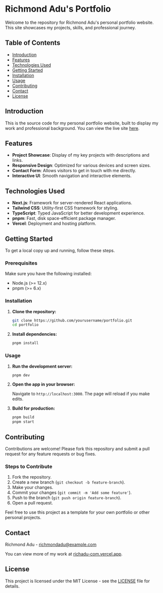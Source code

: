 # Richmond Adu's Portfolio

Welcome to the repository for Richmond Adu's personal portfolio website. This site showcases my projects, skills, and professional journey.

## Table of Contents

- [Introduction](#introduction)
- [Features](#features)
- [Technologies Used](#technologies-used)
- [Getting Started](#getting-started)
- [Installation](#installation)
- [Usage](#usage)
- [Contributing](#contributing)
- [Contact](#contact)
- [License](#license)

## Introduction

This is the source code for my personal portfolio website, built to display my work and professional background. You can view the live site [here](https://richadu-com.vercel.app/).

## Features

- **Project Showcase**: Display of my key projects with descriptions and links.
- **Responsive Design**: Optimized for various devices and screen sizes.
- **Contact Form**: Allows visitors to get in touch with me directly.
- **Interactive UI**: Smooth navigation and interactive elements.

## Technologies Used

- **Next.js**: Framework for server-rendered React applications.
- **Tailwind CSS**: Utility-first CSS framework for styling.
- **TypeScript**: Typed JavaScript for better development experience.
- **pnpm**: Fast, disk space-efficient package manager.
- **Vercel**: Deployment and hosting platform.

## Getting Started

To get a local copy up and running, follow these steps.

### Prerequisites

Make sure you have the following installed:

- Node.js (>= 12.x)
- pnpm (>= 6.x)

### Installation

1. **Clone the repository:**

    ```bash
    git clone https://github.com/yourusername/portfolio.git
    cd portfolio
    ```

2. **Install dependencies:**

    ```bash
    pnpm install
    ```

### Usage

1. **Run the development server:**

    ```bash
    pnpm dev
    ```

2. **Open the app in your browser:**

    Navigate to `http://localhost:3000`. The page will reload if you make edits.

3. **Build for production:**

    ```bash
    pnpm build
    pnpm start
    ```

## Contributing

Contributions are welcome! Please fork this repository and submit a pull request for any feature requests or bug fixes.

### Steps to Contribute

1. Fork the repository.
2. Create a new branch (`git checkout -b feature-branch`).
3. Make your changes.
4. Commit your changes (`git commit -m 'Add some feature'`).
5. Push to the branch (`git push origin feature-branch`).
6. Open a pull request.

Feel free to use this project as a template for your own portfolio or other personal projects.

## Contact

Richmond Adu - [richmondadu@example.com](mailto:richmondadu@example.com)

You can view more of my work at [richadu-com.vercel.app](https://richadu-com.vercel.app/).

## License

This project is licensed under the MIT License - see the [LICENSE](LICENSE) file for details.

